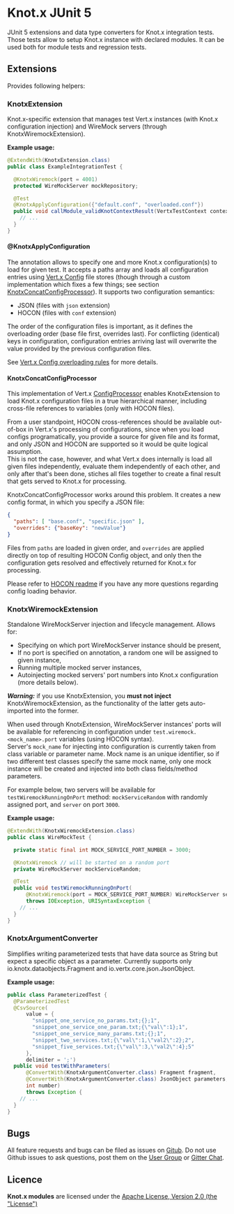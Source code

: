 # Knot.x JUnit 5
JUnit 5 extensions and data type converters for Knot.x integration tests. Those tests allow to setup
Knot.x instance with declared modules. It can be used both for module tests and regression tests.

## Extensions
Provides following helpers:

### KnotxExtension

Knot.x-specific extension that manages test Vert.x instances (with Knot.x configuration injection) 
and WireMock servers (through KnotxWiremockExtension).

**Example usage:**

```java
@ExtendWith(KnotxExtension.class)
public class ExampleIntegrationTest {

  @KnotxWiremock(port = 4001)
  protected WireMockServer mockRepository;

  @Test
  @KnotxApplyConfiguration({"default.conf", "overloaded.conf"})
  public void callModule_validKnotContextResult(VertxTestContext context, Vertx vertx) {
    // ...
  }
}
```

#### @KnotxApplyConfiguration

The annotation allows to specify one and more Knot.x configuration(s) to load for given test.
It accepts a paths array and loads all configuration entries using 
[Vert.x Config](https://vertx.io/docs/vertx-config/java/) file stores (though through a custom 
implementation which fixes a few things; see section [KnotxConcatConfigProcessor](#KnotxConcatConfigProcessor)). 
It supports two configuration semantics:

- JSON (files with `json` extension)
- HOCON (files with `conf` extension)

The order of the configuration files is important, as it defines the overloading order 
(base file first, overrides last).
For conflicting (identical) keys in configuration, configuration entries arriving last 
will overwrite the value provided by the previous configuration files.

See [Vert.x Config overloading rules](https://vertx.io/docs/vertx-config/java/#_overloading_rules) 
for more details.

#### KnotxConcatConfigProcessor

This implementation of Vert.x [ConfigProcessor](https://vertx.io/docs/vertx-config/java/#_extending_the_config_retriever)
enables KnotxExtension to load Knot.x configuration files in a true hierarchical manner,
including cross-file references to variables (only with HOCON files).
 
From a user standpoint, HOCON cross-references should be available out-of-box in Vert.x's processing of configurations, since when you load configs
programatically, you provide a source for given file and its format, and only JSON and HOCON are supported so it would be quite logical assumption.  
This is not the case, however, and what Vert.x does internally is load all given files independently, evaluate them independently of each other,
and only after that's been done, stiches all files together to create a final result that gets served to Knot.x for processing.

KnotxConcatConfigProcessor works around this problem. It creates a new config format, in which you specify a JSON file:

```json
{ 
  "paths": [ "base.conf", "specific.json" ], 
  "overrides": {"baseKey": "newValue"}
}
```

Files from `paths` are loaded in given order, and `overrides` are applied directly on top of resulting HOCON Config object, and only then
the configuration gets resolved and effectively returned for Knot.x for processing.

Please refer to [HOCON readme](https://github.com/lightbend/config/blob/master/README.md) if you have any more questions regarding config loading
behavior.

### KnotxWiremockExtension

Standalone WireMockServer injection and lifecycle management. Allows for:
 
- Specifying on which port WireMockServer instance should be present,
- If no port is specified on annotation, a random one will be assigned to given instance,
- Running multiple mocked server instances,
- Autoinjecting mocked servers' port numbers into Knot.x configuration (more details below).

***Warning:*** if you use KnotxExtension, you **must not inject** KnotxWiremockExtension, 
as the functionality of the latter gets auto-imported into the former.

When used through KnotxExtension, WireMockServer instances' ports will be available 
for referencing in configuration under `test.wiremock.<mock_name>.port` variables (using HOCON syntax).  
Server's `mock_name` for injecting into configuration is currently taken from class variable or parameter name.
Mock name is an unique identifier, so if two different test classes specify the same mock name, only one mock instance 
will be created and injected into both class fields/method parameters.

For example below, two servers will be available for `testWiremockRunningOnPort` method: `mockServiceRandom` 
with randomly assigned port, and `server` on port `3000`.

**Example usage:**

```java
@ExtendWith(KnotxWiremockExtension.class)
public class WireMockTest {

  private static final int MOCK_SERVICE_PORT_NUMBER = 3000;

  @KnotxWiremock // will be started on a random port
  private WireMockServer mockServiceRandom;

  @Test
  public void testWiremockRunningOnPort(
      @KnotxWiremock(port = MOCK_SERVICE_PORT_NUMBER) WireMockServer server)
      throws IOException, URISyntaxException {
    // ...
  }
}
```

### KnotxArgumentConverter

Simplifies writing parameterized tests that have data source as String but expect a specific object as a parameter. Currently supports only io.knotx.dataobjects.Fragment and io.vertx.core.json.JsonObject.

**Example usage:**

```java
public class ParameterizedTest {
  @ParameterizedTest
  @CsvSource(
      value = {
        "snippet_one_service_no_params.txt;{};1",
        "snippet_one_service_one_param.txt;{\"val\":1};1",
        "snippet_one_service_many_params.txt;{};1",
        "snippet_two_services.txt;{\"val\":1,\"val2\":2};2",
        "snippet_five_services.txt;{\"val\":3,\"val2\":4};5"
      },
      delimiter = ';')
  public void testWithParameters(
      @ConvertWith(KnotxArgumentConverter.class) Fragment fragment,
      @ConvertWith(KnotxArgumentConverter.class) JsonObject parameters,
      int number)
      throws Exception {
    // ...
  }
}
```

## Bugs
All feature requests and bugs can be filed as issues on [Gitub](https://github.com/Knotx/knotx-junit5/issues).
Do not use Github issues to ask questions, post them on the [User Group](https://groups.google.com/forum/#!forum/knotx) or [Gitter Chat](https://gitter.im/Knotx/Lobby).

## Licence
**Knot.x modules** are licensed under the [Apache License, Version 2.0 (the "License")](https://www.apache.org/licenses/LICENSE-2.0.txt)

